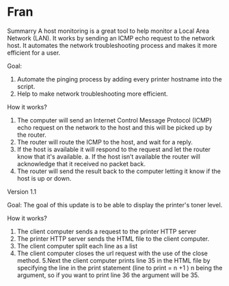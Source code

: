 # Fran
Summarry 
A host monitoring is a great tool to help monitor a Local Area Network (LAN). It works by sending an ICMP echo request to the network host. 
It automates the network troubleshooting process and makes it more efficient for a user. 

Goal:
1. Automate the pinging process by adding every printer hostname into the script. 
2. Help to make network troubleshooting more efficient. 

How it works?
1. The computer will send an Internet Control Message Protocol (ICMP) echo request on the network to the host and 
this will be picked up by the router.
2. The router will route the ICMP to the host, and wait for a reply.
3. If the host is available it will respond to the request and let the router know that it's available.
    a. If the host isn’t available the router will acknowledge that it received no packet back.
4. The router will send the result back to the computer letting it know if the host is up or down.

Version 1.1

Goal: The goal of this update is to be able to display the printer's toner level. 

How it works?
1. The client computer sends a request to the printer HTTP server
2. The printer HTTP server sends the HTML file to the client computer.
3. The client computer split each line as a list 
4. The client computer closes the url request with the use of the close method. 
5.Next the client computer prints line 35 in the HTML file by specifying the line in the print statement 
(line to print = n +1 ) n being the argument, so if you want to print line 36 the argument will be 35.


